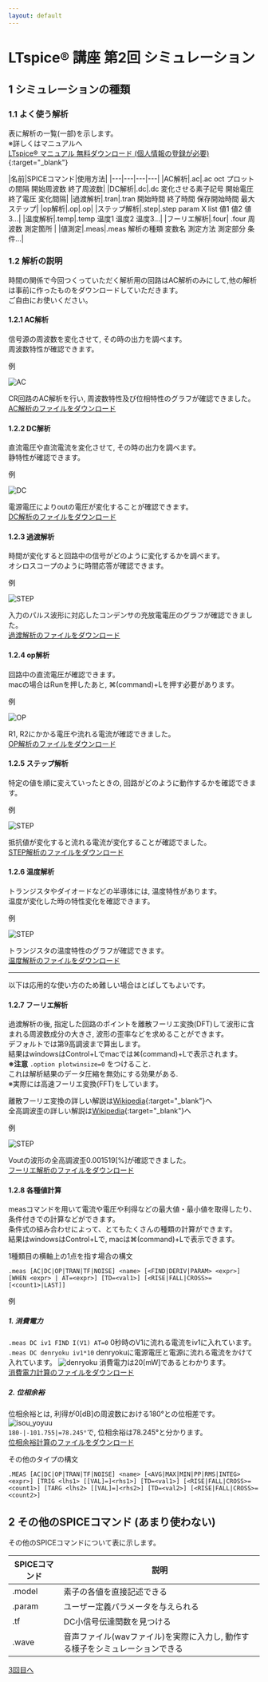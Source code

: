 ```yaml
---
layout: default
---
```


# LTspice® 講座 第2回 シミュレーション

## 1 シミュレーションの種類

### 1.1 よく使う解析

表に解析の一覧(一部)を示します。  
※詳しくはマニュアルへ  
[LTspice® マニュアル 無料ダウンロード (個人情報の登録が必要)](https://www.analog.com/jp/landing-pages/003/ltspice/jp_ltspice_startup.html){:target="_blank"}

|名前|SPICEコマンド|使用方法|
|---|---|---|---|
|AC解析|.ac|.ac oct プロットの間隔 開始周波数 終了周波数|
|DC解析|.dc|.dc 変化させる素子記号 開始電圧 終了電圧 変化間隔|
|過渡解析|.tran|.tran 開始時間 終了時間 保存開始時間 最大ステップ|
|op解析|.op|.op|
|ステップ解析|.step|.step param X list 値1 値2 値3...|
|温度解析|.temp|.temp 温度1 温度2 温度3...|
|フーリエ解析|.four| .four 周波数 測定箇所 |
|値測定|.meas|.meas 解析の種類 変数名 測定方法 測定部分 条件...|

### 1.2 解析の説明
時間の関係で今回つくっていただく解析用の回路はAC解析のみにして,他の解析は事前に作ったものをダウンロードしていただきます。  
ご自由にお使いください。

#### 1.2.1 AC解析

信号源の周波数を変化させて, その時の出力を調べます。  
周波数特性が確認できます。

例

![AC](2/2_1.png)

CR回路のAC解析を行い, 周波数特性及び位相特性のグラフが確認できました。  
[AC解析のファイルをダウンロード](5/AC.asc)

#### 1.2.2 DC解析

直流電圧や直流電流を変化させて, その時の出力を調べます。  
静特性が確認できます。

例

![DC](2/2_2.png)

電源電圧によりoutの電圧が変化することが確認できます。  
[DC解析のファイルをダウンロード](5/DC.asc)

#### 1.2.3 過渡解析

時間が変化すると回路中の信号がどのように変化するかを調べます。  
オシロスコープのように時間応答が確認できます。

例

![STEP](2/2_3.png)

入力のパルス波形に対応したコンデンサの充放電電圧のグラフが確認できました。  
[過渡解析のファイルをダウンロード](5/TRAN.asc)

#### 1.2.4 op解析

回路中の直流電圧が確認できます。  
macの場合はRunを押したあと, ⌘(command)+Lを押す必要があります。

例

![OP](2/2_4.png)

R1, R2にかかる電圧や流れる電流が確認できました。  
[OP解析のファイルをダウンロード](5/OP.asc)

#### 1.2.5 ステップ解析

特定の値を順に変えていったときの, 回路がどのように動作するかを確認できます。

例

![STEP](2/2_5.png)

抵抗値が変化すると流れる電流が変化することが確認でました。  
[STEP解析のファイルをダウンロード](5/STEP.asc)

#### 1.2.6 温度解析

トランジスタやダイオードなどの半導体には, 温度特性があります。  
温度が変化した時の特性変化を確認できます。

例

![STEP](2/2_6.png)

トランジスタの温度特性のグラフが確認できます。  
[温度解析のファイルをダウンロード](5/TEMP.asc)

---

以下は応用的な使い方のため難しい場合はとばしてもよいです。

#### 1.2.7 フーリエ解析
過渡解析の後, 指定した回路のポイントを離散フーリエ変換(DFT)して波形に含まれる周波数成分の大きさ, 波形の歪率などを求めることができます。   
デフォルトでは第9高調波まで算出します。  
結果はwindowsはControl+Lでmacでは⌘(command)+Lで表示されます。  
**※注意** `.option plotwinsize=0` をつけること.  
これは解析結果のデータ圧縮を無効にする効果がある.  
※実際には高速フーリエ変換(FFT)をしています。

離散フーリエ変換の詳しい解説は[Wikipedia](https://ja.wikipedia.org/wiki/%E9%9B%A2%E6%95%A3%E3%83%95%E3%83%BC%E3%83%AA%E3%82%A8%E5%A4%89%E6%8F%9B){:target="_blank"}へ  
全高調波歪の詳しい解説は[Wikipedia](https://ja.wikipedia.org/wiki/%E5%85%A8%E9%AB%98%E8%AA%BF%E6%B3%A2%E6%AD%AA){:target="_blank"}へ

例  

![STEP](2/2_7.png)

Voutの波形の全高調波歪0.001519[%]が確認できました。  
[フーリエ解析のファイルをダウンロード](5/FOUR.asc)

#### 1.2.8 各種値計算
measコマンドを用いて電流や電圧や利得などの最大値・最小値を取得したり、条件付きでの計算などができます。  
条件式の組み合わせによって、とてもたくさんの種類の計算ができます。  
結果はwindowsはControl+Lで, macは⌘(command)+Lで表示できます。

1種類目の横軸上の1点を指す場合の構文
```
.meas [AC|DC|OP|TRAN|TF|NOISE] <name> [<FIND|DERIV|PARAM> <expr>] [WHEN <expr> | AT=<expr>] [TD=<val1>] [<RISE|FALL|CROSS>=[<count1>|LAST]]
```
例  
##### 1. 消費電力  
`.meas DC iv1 FIND I(V1) AT=0` 0秒時のV1に流れる電流をiv1に入れています。  
`.meas DC denryoku iv1*10` denryokuに電源電圧と電源に流れる電流をかけて入れています。
![denryoku](2/2_8.png)
消費電力は20[mW]であるとわかります。  
[消費電力計算のファイルをダウンロード](5/MEAS_W.asc)

##### 2. 位相余裕
位相余裕とは, 利得が0[dB]の周波数における180°との位相差です。  
![isou_yoyuu](2/2_9.png)  
`180-|-101.755|=78.245°`で, 位相余裕は78.245°と分かります。  
[位相余裕計算のファイルをダウンロード](5/MEAS.asc)



その他のタイプの構文
```
.MEAS [AC|DC|OP|TRAN|TF|NOISE] <name> [<AVG|MAX|MIN|PP|RMS|INTEG> <expr>] [TRIG <lhs1> [[VAL]=]<rhs1>] [TD=<val1>] [<RISE|FALL|CROSS>=<count1>] [TARG <lhs2> [[VAL]=]<rhs2>] [TD=<val2>] [<RISE|FALL|CROSS>=<count2>]
```

## 2 その他のSPICEコマンド (あまり使わない)

その他のSPICEコマンドについて表に示します。 

|SPICEコマンド|説明|
|---|---|
|.model|素子の各値を直接記述できる|
|.param|ユーザー定義パラメータを与えられる|
|.tf|DC小信号伝達関数を見つける|
|.wave|音声ファイル(wavファイル)を実際に入力し, 動作する様子をシミュレーションできる　|

[3回目へ](3.md)
